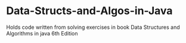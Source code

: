 # Data-Structs-and-Algos-in-Java
Holds code written from solving exercises in book Data Structures and Algorithms in java 6th Edition
